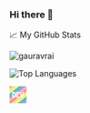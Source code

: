 ### Hi there 👋

<!--
**rai-gaurav/rai-gaurav** is a ✨ _special_ ✨ repository because its `README.md` (this file) appears on your GitHub profile.

Here are some ideas to get you started:

- 🔭 I’m currently working on ...
- 🌱 I’m currently learning ...
- 👯 I’m looking to collaborate on ...
- 🤔 I’m looking for help with ...
- 💬 Ask me about ...
- 📫 How to reach me: ...
- 😄 Pronouns: ...
- ⚡ Fun fact: ...
-->

📈 My GitHub Stats
<p>
<img src="https://github-readme-stats.vercel.app/api?username=rai-gaurav&count_private=true&show_icons=true&theme=synthwave" alt="gauravrai" />

![Top Languages](https://github-readme-stats.vercel.app/api/top-langs/?username=rai-gaurav)
  
</p>
<p>
  <a href="https://dev.to/rai-gaurav"><img height="30" src="https://raw.githubusercontent.com/rai-gaurav/rai-gaurav/main/icon/dev.png"></a>&nbsp;&nbsp;
</p>
